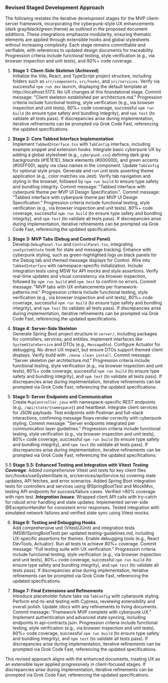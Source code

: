### Revised Staged Development Approach

The following restates the iterative development stages for the MVP client-server framework, incorporating the cyberpunk-style UX enhancements (dark gray/black/green theme) as outlined in the proposed document additions. These integrations emphasize modularity, ensuring thematic elements are applied through extensible hooks and global stylesheets without increasing complexity. Each stage remains committable and verifiable, with references to updated design documents for traceability. Progression criteria include functional testing, style verification (e.g., via browser inspection and unit tests), and 80%+ code coverage.

1. **Stage 1: Client-Side Skeleton (Achieved)**  
   Initialize the Vite, React, and TypeScript project structure, including folders such as `src/components`, `src/hooks`, and `src/services`. Verify via successful `npm run dev` launch, displaying the default template at http://localhost:5173. No UX changes at this foundational stage. Commit message: "Client skeleton established per architecture.md."
   Progression criteria include functional testing, style verification (e.g., via browser inspection and unit tests), 80%+ code coverage, successful `npm run build` (to ensure type safety and bundling integrity), and `npm test` (to validate all tests pass). If discrepancies arise during implementation, iterative refinements can be prompted via Grok Code Fast, referencing the updated specifications.

2. **Stage 2: Core Tabbed Interface Implementation**  
   Implement `TabbedInterface.tsx` with `TabConfig` interface, including example snippet and extension hooks. Integrate basic cyberpunk UX by adding a global stylesheet (e.g., `cyberpunk.css`) defining dark gray backgrounds (#1E1E1E), black elements (#000000), and green accents (#00FF00); apply via class names in the component. Update `TabConfig` for optional style props. Generate and run unit tests asserting theme application (e.g., color matches via Jest). Verify tab navigation and styling in the browser, followed by `npm run build` to ensure type safety and bundling integrity. Commit message: "Tabbed interface with cyberpunk theme per MVP UI Design Specification.". Commit message: "Tabbed interface with cyberpunk theme per MVP UI Design Specification."
   Progression criteria include functional testing, style verification (e.g., via browser inspection and unit tests), 80%+ code coverage, successful `npm run build` (to ensure type safety and bundling integrity), and `npm test` (to validate all tests pass). If discrepancies arise during implementation, iterative refinements can be prompted via Grok Code Fast, referencing the updated specifications.

3. **Stage 3: MVP Tabs (Debug and Control Panel)**  
   Develop `DebugPanel.tsx` and `ControlPanel.tsx`, integrating `useSystemState` hook for state and message tracking. Enhance with cyberpunk styling, such as green-highlighted logs on black panels for the Debug tab and themed message displays for Control. Wire into `TabbedInterface` with namespace-specific initialization. Include integration tests using MSW for API mocks and style assertions. Verify real-time updates and visual consistency via browser inspection, followed by `npm run build` and `npm test` to confirm no errors. Commit message: "MVP tabs with UX enhancements per framework-patterns.md."
   Progression criteria include functional testing, style verification (e.g., via browser inspection and unit tests), 80%+ code coverage, successful `npm run build` (to ensure type safety and bundling integrity), and `npm test` (to validate all tests pass). If discrepancies arise during implementation, iterative refinements can be prompted via Grok Code Fast, referencing the updated specifications.

4. **Stage 4: Server-Side Skeleton**  
   Generate Spring Boot project structure in `server/`, including packages for controllers, services, and entities. Implement interfaces like `SystemStateService` and DTOs (e.g., `MessageDto`). Configure Actuator for debugging. No direct UX impact, but ensure DTOs support themed client displays. Verify build with `./mvnw clean install`. Commit message: "Server skeleton per architecture.md."
   Progression criteria include functional testing, style verification (e.g., via browser inspection and unit tests), 80%+ code coverage, successful `npm run build` (to ensure type safety and bundling integrity), and `npm test` (to validate all tests pass). If discrepancies arise during implementation, iterative refinements can be prompted via Grok Code Fast, referencing the updated specifications.

5. **Stage 5: Server Endpoints and Communication**  
   Create `MvpController.java` with namespace-specific REST endpoints (e.g., `/api/state/{namespace}`) and heartbeat. Integrate client services for JSON payloads. Test endpoints with Postman and full-stack interactions, confirming message flows render correctly with cyberpunk styling. Commit message: "Server endpoints integrated per communication layer guidelines."
   Progression criteria include functional testing, style verification (e.g., via browser inspection and unit tests), 80%+ code coverage, successful `npm run build` (to ensure type safety and bundling integrity), and `npm test` (to validate all tests pass). If discrepancies arise during implementation, iterative refinements can be prompted via Grok Code Fast, referencing the updated specifications.

5.5 **Stage 5.5: Enhanced Testing and Integration with Vitest**
    ***Testing Coverage***: Added comprehensive Vitest unit tests for key client files (src/hooks/useSystemState.ts, src/services/apiService.ts) covering state updates, API fetches, and error scenarios. Added Spring Boot integration tests for controllers and services using @SpringBootTest and MockMvc, testing API endpoints for success/failure cases. Verified >80% coverage with npm test.
    ***Integration Issues***: Wrapped client API calls with try-catch for robust error handling and state updates. Implemented server-side @ExceptionHandler for consistent error responses. Tested integration with simulated network failures and verified state sync using Vitest mocks.

6. **Stage 6: Testing and Debugging Hooks**  
   Add comprehensive unit (Vitest/JUnit) and integration tests (MSW/SpringBootTest) per updated testing-guidelines.md, including UX-specific assertions for themes. Enable debugging tools (e.g., React DevTools, Actuator). Run all tests to achieve 80%+ coverage. Commit message: "Full testing suite with UX verification."
   Progression criteria include functional testing, style verification (e.g., via browser inspection and unit tests), 80%+ code coverage, successful `npm run build` (to ensure type safety and bundling integrity), and `npm test` (to validate all tests pass). If discrepancies arise during implementation, iterative refinements can be prompted via Grok Code Fast, referencing the updated specifications.

7. **Stage 7: Final Extensions and Refinements**  
   Introduce placeholder future tabs via `TabConfig` with cyberpunk styling. Perform end-to-end testing with Cypress, reviewing extensibility and overall polish. Update /docs with any refinements to living documents. Commit message: "Framework MVP complete with cyberpunk UX."
   Implement authentication and advanced state syncing, including endpoints in api-contracts.json.
   Progression criteria include functional testing, style verification (e.g., via browser inspection and unit tests), 80%+ code coverage, successful `npm run build` (to ensure type safety and bundling integrity), and `npm test` (to validate all tests pass). If discrepancies arise during implementation, iterative refinements can be prompted via Grok Code Fast, referencing the updated specifications.

This revised approach aligns with the enhanced documents, treating UX as an extensible layer applied progressively in client-focused stages. If discrepancies arise during implementation, iterative refinements can be prompted via Grok Code Fast, referencing the updated specifications.